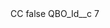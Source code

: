 <?xml version="1.0" encoding="UTF-8"?>
<CustomMetadata xmlns="http://soap.sforce.com/2006/04/metadata" xmlns:xsi="http://www.w3.org/2001/XMLSchema-instance" xmlns:xsd="http://www.w3.org/2001/XMLSchema">
    <label>CC</label>
    <protected>false</protected>
    <values>
        <field>QBO_Id__c</field>
        <value xsi:type="xsd:string">7</value>
    </values>
</CustomMetadata>
